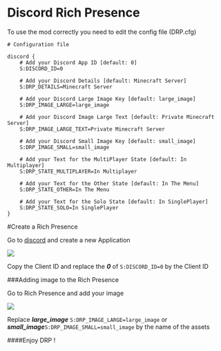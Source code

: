 # Discord Rich Presence

To use the mod correctly you need to edit the config file (DRP.cfg)

```CFG
# Configuration file

discord {
    # Add your Discord App ID [default: 0]
    S:DISCORD_ID=0

    # Add your Discord Details [default: Minecraft Server]
    S:DRP_DETAILS=Minecraft Server

    # Add your Discord Large Image Key [default: large_image]
    S:DRP_IMAGE_LARGE=large_image

    # Add your Discord Image Large Text [default: Private Minecraft Server]
    S:DRP_IMAGE_LARGE_TEXT=Private Minecraft Server

    # Add your Discord Small Image Key [default: small_image]
    S:DRP_IMAGE_SMALL=small_image

    # Add your Text for the MultiPlayer State [default: In Multiplayer]
    S:DRP_STATE_MULTIPLAYER=In Multiplayer

    # Add your Text for the Other State [default: In The Menu]
    S:DRP_STATE_OTHER=In The Menu

    # Add your Text for the Solo State [default: In SinglePlayer]
    S:DRP_STATE_SOLO=In SinglePlayer
}
```

#Create a Rich Presence

Go to [discord](https://discordapp.com/developers/applications) and create a new Application

<img src="https://cdn.discordapp.com/attachments/625261173226471433/625261521961746432/general_infomations.png"/>

Copy the Client ID and replace the ***0*** of ```S:DISCORD_ID=0``` by the Client ID

###Adding image to the Rich Presence

Go to Rich Presence and add your image

<img src="https://cdn.discordapp.com/attachments/625261173226471433/625263927713988617/art_assets.png"/>

Replace ***large_image*** ```S:DRP_IMAGE_LARGE=large_image``` or ***small_image***```S:DRP_IMAGE_SMALL=small_image``` by the name of the assets

####Enjoy DRP !
